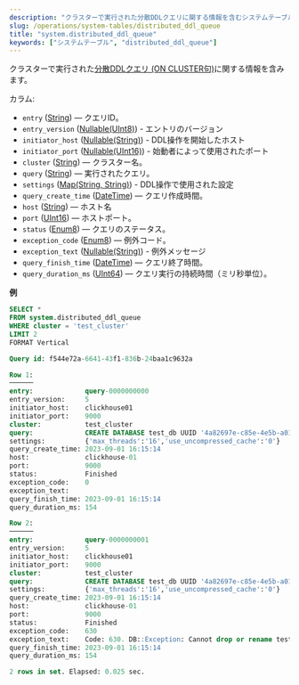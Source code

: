 ```yaml
---
description: "クラスターで実行された分散DDLクエリに関する情報を含むシステムテーブル。"
slug: /operations/system-tables/distributed_ddl_queue
title: "system.distributed_ddl_queue"
keywords: ["システムテーブル", "distributed_ddl_queue"]
---
```


クラスターで実行された[分散DDLクエリ (ON CLUSTER句)](../../sql-reference/distributed-ddl.md)に関する情報を含みます。

カラム:

- `entry` ([String](../../sql-reference/data-types/string.md)) — クエリID。
- `entry_version` ([Nullable(UInt8)](../../sql-reference/data-types/int-uint.md)) - エントリのバージョン
- `initiator_host` ([Nullable(String)](../../sql-reference/data-types/string.md)) - DDL操作を開始したホスト
- `initiator_port` ([Nullable(UInt16)](../../sql-reference/data-types/int-uint.md)) - 始動者によって使用されたポート
- `cluster` ([String](../../sql-reference/data-types/string.md)) — クラスター名。
- `query` ([String](../../sql-reference/data-types/string.md)) — 実行されたクエリ。
- `settings` ([Map(String, String)](../../sql-reference/data-types/map.md)) - DDL操作で使用された設定
- `query_create_time` ([DateTime](../../sql-reference/data-types/datetime.md)) — クエリ作成時間。
- `host` ([String](../../sql-reference/data-types/string.md)) — ホスト名
- `port` ([UInt16](../../sql-reference/data-types/int-uint.md)) — ホストポート。
- `status` ([Enum8](../../sql-reference/data-types/enum.md)) — クエリのステータス。
- `exception_code` ([Enum8](../../sql-reference/data-types/enum.md)) — 例外コード。
- `exception_text` ([Nullable(String)](../../sql-reference/data-types/string.md)) - 例外メッセージ
- `query_finish_time` ([DateTime](../../sql-reference/data-types/datetime.md)) — クエリ終了時間。
- `query_duration_ms` ([UInt64](../../sql-reference/data-types/int-uint.md)) — クエリ実行の持続時間（ミリ秒単位）。


**例**

``` sql
SELECT *
FROM system.distributed_ddl_queue
WHERE cluster = 'test_cluster'
LIMIT 2
FORMAT Vertical

Query id: f544e72a-6641-43f1-836b-24baa1c9632a

Row 1:
──────
entry:             query-0000000000
entry_version:     5
initiator_host:    clickhouse01
initiator_port:    9000
cluster:           test_cluster
query:             CREATE DATABASE test_db UUID '4a82697e-c85e-4e5b-a01e-a36f2a758456' ON CLUSTER test_cluster
settings:          {'max_threads':'16','use_uncompressed_cache':'0'}
query_create_time: 2023-09-01 16:15:14
host:              clickhouse-01
port:              9000
status:            Finished
exception_code:    0
exception_text:    
query_finish_time: 2023-09-01 16:15:14
query_duration_ms: 154

Row 2:
──────
entry:             query-0000000001
entry_version:     5
initiator_host:    clickhouse01
initiator_port:    9000
cluster:           test_cluster
query:             CREATE DATABASE test_db UUID '4a82697e-c85e-4e5b-a01e-a36f2a758456' ON CLUSTER test_cluster
settings:          {'max_threads':'16','use_uncompressed_cache':'0'}
query_create_time: 2023-09-01 16:15:14
host:              clickhouse-01
port:              9000
status:            Finished
exception_code:    630
exception_text:    Code: 630. DB::Exception: Cannot drop or rename test_db, because some tables depend on it:
query_finish_time: 2023-09-01 16:15:14
query_duration_ms: 154

2 rows in set. Elapsed: 0.025 sec.
```
